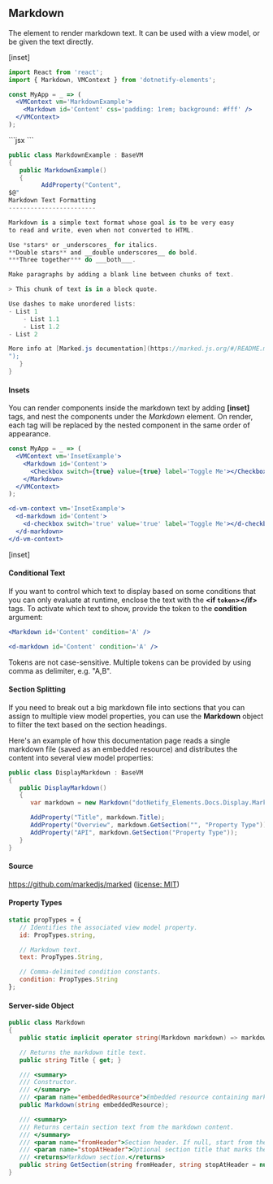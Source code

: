 ﻿## Markdown

The element to render markdown text. It can be used with a view model, or be given the text directly.

[inset]

<if react>

```jsx
import React from 'react';
import { Markdown, VMContext } from 'dotnetify-elements';

const MyApp = _ => (
  <VMContext vm='MarkdownExample'>
    <Markdown id='Content' css='padding: 1rem; background: #fff' />
  </VMContext>
);
```

</if>

<if webcomponent>
```jsx
<d-vm-context vm="MarkdownExample">
   <d-markdown id="Content" css="padding: 1rem; background: #fff" />
</d-vm-context>
```
</if>

```csharp
public class MarkdownExample : BaseVM
{
   public MarkdownExample()
   {
         AddProperty("Content",
$@"
Markdown Text Formatting
------------------------

Markdown is a simple text format whose goal is to be very easy
to read and write, even when not converted to HTML.

Use *stars* or _underscores_ for italics.
**Double stars** and __double underscores__ do bold.
***Three together*** do ___both___.

Make paragraphs by adding a blank line between chunks of text.

> This chunk of text is in a block quote.

Use dashes to make unordered lists:
- List 1
    - List 1.1
    - List 1.2
- List 2

More info at [Marked.js documentation](https://marked.js.org/#/README.md#README.md).
");
   }
}
```

#### Insets

You can render components inside the markdown text by adding <b>[</b><b>inset]</b> tags, and nest the components under the _Markdown_ element. On render, each tag will be replaced by the nested component in the same order of appearance.

<if react>

```jsx
const MyApp = _ => (
  <VMContext vm='InsetExample'>
    <Markdown id='Content'>
      <Checkbox switch={true} value={true} label='Toggle Me'></Checkbox>
    </Markdown>
  </VMContext>
);
```

</if>

<if webcomponent>

```jsx
<d-vm-context vm='InsetExample'>
  <d-markdown id='Content'>
    <d-checkbox switch='true' value='true' label='Toggle Me'></d-checkbox>
  </d-markdown>
</d-vm-context>
```

</if>

[inset]

#### Conditional Text

If you want to control which text to display based on some conditions that you can only evaluate at runtime, enclose the text with the <b>&lt;if `token`&gt;&lt;/if&gt;</b> tags. To activate which text to show, provide the token to the **condition** argument:
<if react>

```jsx
<Markdown id='Content' condition='A' />
```

</if>

<if webcomponent>

```jsx
<d-markdown id='Content' condition='A' />
```

</if>

Tokens are not case-sensitive. Multiple
tokens can be provided by using comma as delimiter, e.g. "A,B".

#### Section Splitting

If you need to break out a big markdown file into sections that you can assign to multiple view model properties, you can use the **Markdown** object to filter the text based on the section headings.

Here's an example of how this documentation page reads a single markdown file (saved as an embedded resource) and distributes the content into several view model properties:

```csharp
public class DisplayMarkdown : BaseVM
{
   public DisplayMarkdown()
   {
      var markdown = new Markdown("dotNetify_Elements.Docs.Display.Markdown.md");

      AddProperty("Title", markdown.Title);
      AddProperty("Overview", markdown.GetSection("", "Property Type"));
      AddProperty("API", markdown.GetSection("Property Type"));
   }
}
```

#### Source

https://github.com/markedjs/marked ([license: MIT](https://github.com/markedjs/marked/blob/master/LICENSE.md))

#### Property Types

```jsx
static propTypes = {
   // Identifies the associated view model property.
   id: PropTypes.string,

   // Markdown text.
   text: PropTypes.String,

   // Comma-delimited condition constants.
   condition: PropTypes.String
};
```

#### Server-side Object

```csharp
public class Markdown
{
   public static implicit operator string(Markdown markdown) => markdown._content;

   // Returns the markdown title text.
   public string Title { get; }

   /// <summary>
   /// Constructor.
   /// </summary>
   /// <param name="embeddedResource">Embedded resource containing markdown text.</param>
   public Markdown(string embeddedResource);

   /// <summary>
   /// Returns certain section text from the markdown content.
   /// </summary>
   /// <param name="fromHeader">Section header. If null, start from the top; if empty, start right after the main title.</param>
   /// <param name="stopAtHeader">Optional section title that marks the end.</param>
   /// <returns>Markdown section.</returns>
   public string GetSection(string fromHeader, string stopAtHeader = null);
}
```
